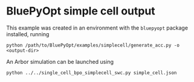 # BluePyOpt simple cell output

This example was created in an environment with the `bluepyopt` package installed, running

```shell
python /path/to/BluePyOpt/examples/simplecell/generate_acc.py -o <output-dir>
```

An Arbor simulation can be launched using

```shell
python ../../single_cell_bpo_simplecell_swc.py simple_cell.json
```
